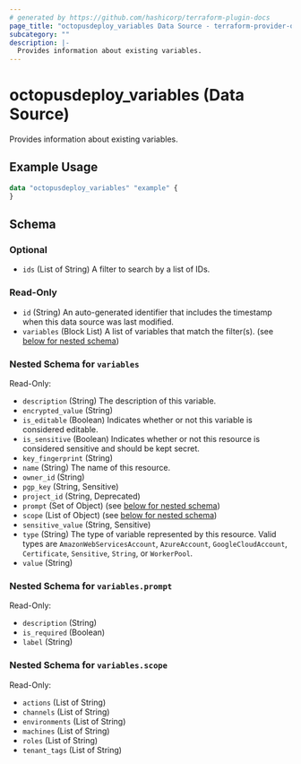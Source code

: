 ```yaml
---
# generated by https://github.com/hashicorp/terraform-plugin-docs
page_title: "octopusdeploy_variables Data Source - terraform-provider-octopusdeploy"
subcategory: ""
description: |-
  Provides information about existing variables.
---
```


# octopusdeploy_variables (Data Source)

Provides information about existing variables.

## Example Usage

```terraform
data "octopusdeploy_variables" "example" {
}
```

<!-- schema generated by tfplugindocs -->
## Schema

### Optional

- `ids` (List of String) A filter to search by a list of IDs.

### Read-Only

- `id` (String) An auto-generated identifier that includes the timestamp when this data source was last modified.
- `variables` (Block List) A list of variables that match the filter(s). (see [below for nested schema](#nestedblock--variables))

<a id="nestedblock--variables"></a>
### Nested Schema for `variables`

Read-Only:

- `description` (String) The description of this variable.
- `encrypted_value` (String)
- `is_editable` (Boolean) Indicates whether or not this variable is considered editable.
- `is_sensitive` (Boolean) Indicates whether or not this resource is considered sensitive and should be kept secret.
- `key_fingerprint` (String)
- `name` (String) The name of this resource.
- `owner_id` (String)
- `pgp_key` (String, Sensitive)
- `project_id` (String, Deprecated)
- `prompt` (Set of Object) (see [below for nested schema](#nestedatt--variables--prompt))
- `scope` (List of Object) (see [below for nested schema](#nestedatt--variables--scope))
- `sensitive_value` (String, Sensitive)
- `type` (String) The type of variable represented by this resource. Valid types are `AmazonWebServicesAccount`, `AzureAccount`, `GoogleCloudAccount`, `Certificate`, `Sensitive`, `String`, or `WorkerPool`.
- `value` (String)

<a id="nestedatt--variables--prompt"></a>
### Nested Schema for `variables.prompt`

Read-Only:

- `description` (String)
- `is_required` (Boolean)
- `label` (String)


<a id="nestedatt--variables--scope"></a>
### Nested Schema for `variables.scope`

Read-Only:

- `actions` (List of String)
- `channels` (List of String)
- `environments` (List of String)
- `machines` (List of String)
- `roles` (List of String)
- `tenant_tags` (List of String)


